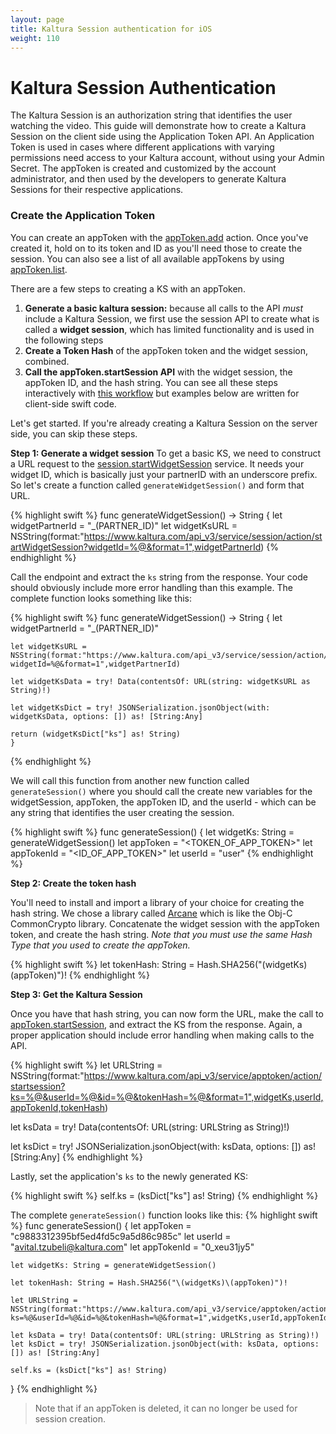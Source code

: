 ```yaml
---
layout: page
title: Kaltura Session authentication for iOS
weight: 110
---
```


# Kaltura Session Authentication 

The Kaltura Session is an authorization string that identifies the user watching the video. This guide will demonstrate how to create a Kaltura Session on the client side using the Application Token API. An Application Token is used in cases where different applications with varying permissions need access to your Kaltura account, without using your Admin Secret. The appToken is created and customized by the account administrator, and then used by the developers to generate Kaltura Sessions for their respective applications. 


### Create the Application Token 

You can create an appToken with the [appToken.add](https://developer.kaltura.com/console/service/appToken/action/add) action. Once you've created it, hold on to its token and ID as you'll need those to create the session. You can also see a list of all available appTokens by using [appToken.list](https://developer.kaltura.com/console/service/appToken/action/list). 

There are a few steps to creating a KS with an appToken.
1. **Generate a basic kaltura session:** because all calls to the API *must* include a Kaltura Session, we first use the session API to create what is called a **widget session**, which has limited functionality and is used in the following steps 
2. **Create a Token Hash** of the appToken token and the widget session, combined. 
3. **Call the appToken.startSession API** with the widget session, the appToken ID, and the hash string. 
You can see all these steps interactively with [this workflow](https://developer.kaltura.com/workflows/Generate_API_Sessions/App_Token_Authentication) but examples below are written for client-side swift code. 

Let's get started. If you're already creating a Kaltura Session on the server side, you can skip these steps. 

**Step 1: Generate a widget session** 
To get a basic KS, we need to construct a URL request to the [session.startWidgetSession](https://developer.kaltura.com/api-docs/service/session/action/startWidgetSession) service. It needs your widget ID, which is basically just your partnerID with an underscore prefix. 
So let's create a function called `generateWidgetSession()` and form that URL. 

{% highlight swift %}
func generateWidgetSession() -> String {
    let widgetPartnerId = "_\(PARTNER_ID)"
    let widgetKsURL = NSString(format:"https://www.kaltura.com/api_v3/service/session/action/startWidgetSession?widgetId=%@&format=1",widgetPartnerId)
{% endhighlight %}

Call the endpoint and extract the `ks` string from the response. Your code should obviously include more error handling than this example. The complete function looks something like this: 

{% highlight swift %}
func generateWidgetSession() -> String {
    let widgetPartnerId = "_\(PARTNER_ID)"

    let widgetKsURL = NSString(format:"https://www.kaltura.com/api_v3/service/session/action/startWidgetSession?widgetId=%@&format=1",widgetPartnerId)

    let widgetKsData = try! Data(contentsOf: URL(string: widgetKsURL as String)!)

    let widgetKsDict = try! JSONSerialization.jsonObject(with: widgetKsData, options: []) as! [String:Any]

    return (widgetKsDict["ks"] as! String)
    }
{% endhighlight %}

We will call this function from another new function called `generateSession()` where you should call the create new variables for the widgetSession, appToken, the appToken ID, and the userId - which can be any string that identifies the user creating the session. 

{% highlight swift %}
func generateSession() {
    let widgetKs: String = generateWidgetSession()
    let appToken = "<TOKEN_OF_APP_TOKEN>"
    let appTokenId = "<ID_OF_APP_TOKEN>"
    let userId = "user"
{% endhighlight %}

**Step 2: Create the token hash**

You'll need to install and import a library of your choice for creating the hash string. We chose a library called [Arcane](https://cocoapods.org/pods/Arcane) which is like the Obj-C CommonCrypto library. Concatenate the widget session with the appToken token, and create the hash string. *Note that you must use the same Hash Type that you used to create the appToken.*

{% highlight swift %}
let tokenHash: String = Hash.SHA256("\(widgetKs)\(appToken)")!
{% endhighlight %}

**Step 3: Get the Kaltura Session** 

Once you have that hash string, you can now form the URL, make the call to [appToken.startSession](https://developer.kaltura.com/console/service/appToken/action/startSession), and extract the KS from the response. Again, a proper application should include error handling when making calls to the API. 

{% highlight swift %}
let URLString = NSString(format:"https://www.kaltura.com/api_v3/service/apptoken/action/startsession?ks=%@&userId=%@&id=%@&tokenHash=%@&format=1",widgetKs,userId,appTokenId,tokenHash)

let ksData = try! Data(contentsOf: URL(string: URLString as String)!)

let ksDict = try! JSONSerialization.jsonObject(with: ksData, options: []) as! [String:Any]
{% endhighlight %}

Lastly, set the application's `ks` to the newly generated KS:

{% highlight swift %}
self.ks = (ksDict["ks"] as! String)
{% endhighlight %}

The complete `generateSession()` function looks like this: 
{% highlight swift %}
func generateSession() {
    let appToken = "c9883312395bf5ed4fd5c9a5d86c985c"
    let userId = "avital.tzubeli@kaltura.com"
    let appTokenId = "0_xeu31jy5"

    let widgetKs: String = generateWidgetSession()

    let tokenHash: String = Hash.SHA256("\(widgetKs)\(appToken)")!

    let URLString = NSString(format:"https://www.kaltura.com/api_v3/service/apptoken/action/startsession?ks=%@&userId=%@&id=%@&tokenHash=%@&format=1",widgetKs,userId,appTokenId,tokenHash)

    let ksData = try! Data(contentsOf: URL(string: URLString as String)!)
    let ksDict = try! JSONSerialization.jsonObject(with: ksData, options: []) as! [String:Any]

    self.ks = (ksDict["ks"] as! String)
}
{% endhighlight %}
> Note that if an appToken is deleted, it can no longer be used for session creation. 
